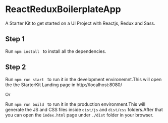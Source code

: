 # ReactReduxBoilerplateApp
A Starter Kit to get started on a UI Project with Reactjs, Redux and Sass.


## Step 1
Run ```npm install ``` to install all the dependencies.


## Step 2
Run ```npm run start ``` to run it in the development environemnt.This will open the the StarterKit Landing page in http://localhost:8080/

Or

Run ```npm run build ``` to run it in the production environment.This will generate the JS and CSS files inside `dist/js` and `dist/css` folders.After that you can open the `index.html` page under `./dist` folder in your browser.


